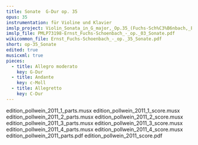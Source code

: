 ```yaml
---
title: Sonate  G-Dur op. 35
opus: 35
instrumentation: für Violine und Klavier
imslp_project: Violin_Sonata_in_G_major,_Op.35_(Fuchs-Sch%C3%B6nbach,_Ernst)
imslp_file: PMLP73198-Ernst_Fuchs-Schoenbach_-_op._03_Sonate.pdf
wikicommon_file: Ernst_Fuchs-Schoenbach_-_op._35_Sonate.pdf
short: op-35_Sonate
edited: true
musicxml: true
pieces:
  - title: Allegro moderato
    key: G-Dur
  - title: Andante
    key: c-Moll
  - title: Allegretto
    key: C-Dur
---
```


edition_pollwein_2011_1_parts.musx
edition_pollwein_2011_1_score.musx
edition_pollwein_2011_2_parts.musx
edition_pollwein_2011_2_score.musx
edition_pollwein_2011_3_parts.musx
edition_pollwein_2011_3_score.musx
edition_pollwein_2011_4_parts.musx
edition_pollwein_2011_4_score.musx
edition_pollwein_2011_parts.pdf
edition_pollwein_2011_score.pdf